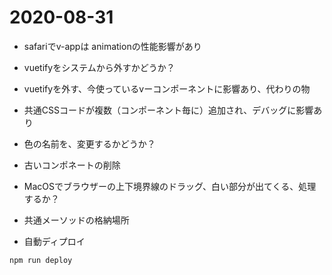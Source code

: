 # 2020-08-31

* safariでv-appは animationの性能影響があり

* vuetifyをシステムから外すかどうか？

* vuetifyを外す、今使っているvーコンポーネントに影響あり、代わりの物

* 共通CSSコードが複数（コンポーネント毎に）追加され、デバッグに影響あり

* 色の名前を、変更するかどうか？

* 古いコンポネートの削除

* MacOSでブラウザーの上下境界線のドラッグ、白い部分が出てくる、処理するか？

* 共通メーソッドの格納場所

* 自動ディプロイ

```
npm run deploy
```
